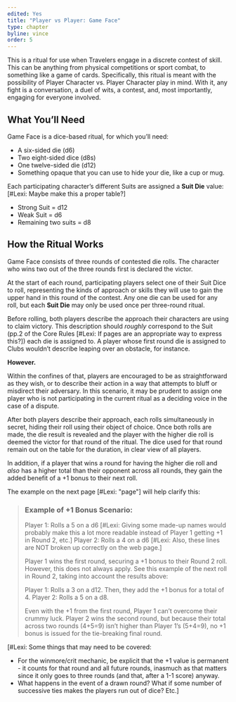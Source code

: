 ```yaml
---
edited: Yes
title: "Player vs Player: Game Face"
type: chapter
byline: vince
order: 5
---
```


This is a ritual for use when Travelers engage in a discrete contest of skill. This can be anything from physical competitions or sport combat, to something like a game of cards. Specifically, this ritual is meant with the possibility of Player Character vs. Player Character play in mind. With it, any fight is a conversation, a duel of wits, a contest, and, most importantly, engaging for everyone involved.

## What You’ll Need

Game Face is a dice-based ritual, for which you’ll need:

*   A six-sided die (d6)
*   Two eight-sided dice (d8s)
*   One twelve-sided die (d12)
*   Something opaque that you can use to hide your die, like a cup or mug.

Each participating character’s different Suits are assigned a **Suit Die** value: [#Lexi: Maybe make this a proper table?]

*   Strong Suit = d12
*   Weak Suit = d6
*   Remaining two suits = d8

## How the Ritual Works

Game Face consists of three rounds of contested die rolls. The character who wins two out of the three rounds first is declared the victor. 

At the start of each round, participating players select one of their Suit Dice to roll, representing the kinds of approach or skills they will use to gain the upper hand in this round of the contest. Any one die can be used for any roll, but each **Suit Die** may only be used once per three-round ritual.

	

Before rolling, both players describe the approach their characters are using to claim victory. This description should *roughly* correspond to the Suit (pp.2 of the Core Rules [#Lexi: If pages are an appropriate way to express this?]) each die is assigned to. A player whose first round die is assigned to Clubs wouldn’t describe leaping over an obstacle, for instance.

**However.**

Within the confines of that, players are encouraged to be as straightforward as they wish, or to describe their action in a way that attempts to bluff or misdirect their adversary. In this scenario, it may be prudent to assign one player who is not participating in the current ritual as a deciding voice in the case of a dispute.

After both players describe their approach, each rolls simultaneously in secret, hiding their roll using their object of choice. Once both rolls are made, the die result is revealed and the player with the higher die roll is deemed the victor for that round of the ritual. The dice used for that round remain out on the table for the duration, in clear view of all players.

In addition, if a player that wins a round for having the higher die roll and *also* has a higher total than their opponent across all rounds, they gain the added benefit of a +1 bonus to their next roll.

The example on the next page [#Lexi: "page"] will help clarify this:

> ### Example of +1 Bonus Scenario:
> 
> Player 1: Rolls a 5 on a d6 [#Lexi: Giving some made-up names would probably make this a lot more readable instead of Player 1 getting +1 in Round 2, etc.]
> Player 2: Rolls a 4 on a d6 [#Lexi: Also, these lines are NOT broken up correctly on the web page.]
> 
> Player 1 wins the first round, securing a +1 bonus to their Round 2 roll. However, this does not always apply. See this example of the next roll in Round 2, taking into account the results above:
> 
> Player 1: Rolls a 3 on a d12. Then, they add the +1 bonus for a total of 4.
> Player 2: Rolls a 5 on a d8.
> 
> Even with the +1 from the first round, Player 1 can’t overcome their crummy luck. Player 2 wins the second round, but because their total across two rounds (4+5=9) isn’t higher than Player 1’s (5+4=9), no +1 bonus is issued for the tie-breaking final round.

[#Lexi: Some things that may need to be covered:
- For the winmore/crit mechanic, be explicit that the +1 value is permanent - it counts for that round and all future rounds, inasmuch as that matters since it only goes to three rounds (and that, after a 1-1 score) anyway.
- What happens in the event of a drawn round? What if some number of successive ties makes the players run out of dice? Etc.]

